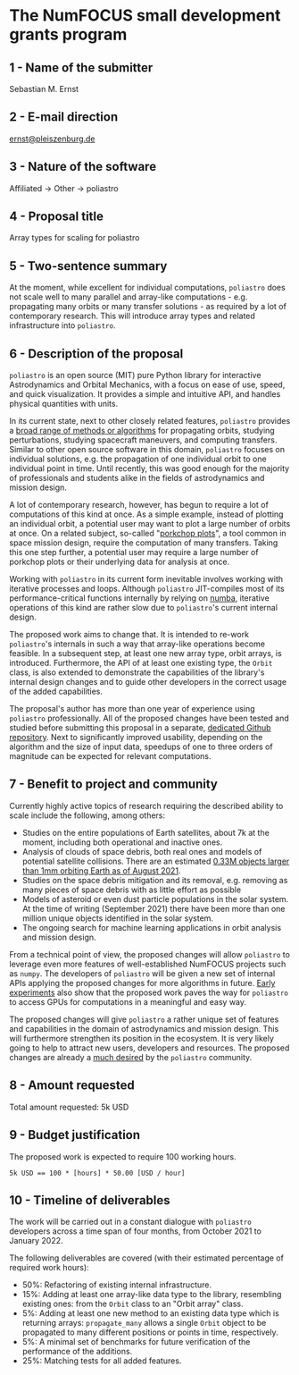 The NumFOCUS small development grants program
=============================================

1 - Name of the submitter
---------------------

Sebastian M. Ernst


2 - E-mail direction
--------------------

ernst@pleiszenburg.de


3 - Nature of the software
--------------------------

Affiliated -> Other -> poliastro


4 - Proposal title
------------------

Array types for scaling for poliastro


5 - Two-sentence summary
------------------------

At the moment, while excellent for individual computations, `poliastro` does not scale well to many parallel and array-like computations - e.g. propagating many orbits or many transfer solutions - as required by a lot of contemporary research. This will introduce array types and related infrastructure into `poliastro`.


6 - Description of the proposal
-------------------------------

`poliastro` is an open source (MIT) pure Python library for interactive Astrodynamics and Orbital Mechanics, with a focus on ease of use, speed, and quick visualization. It provides a simple and intuitive API, and handles physical quantities with units.

In its current state, next to other closely related features, `poliastro` provides a [broad range of methods or algorithms](https://docs.poliastro.space/en/stable/quickstart.html) for propagating orbits, studying perturbations, studying spacecraft maneuvers, and computing transfers. Similar to other open source software in this domain, `poliastro` focuses on individual solutions, e.g. the propagation of one individual orbit to one individual point in time. Until recently, this was good enough for the majority of professionals and students alike in the fields of astrodynamics and mission design.

A lot of contemporary research, however, has begun to require a lot of computations of this kind at once. As a simple example, instead of plotting an individual orbit, a potential user may want to plot a large number of orbits at once. On a related subject, so-called "[porkchop plots](https://docs.poliastro.space/en/stable/examples/Porkchops%20with%20poliastro.html)", a tool common in space mission design, require the computation of many transfers. Taking this one step further, a potential user may require a large number of porkchop plots or their underlying data for analysis at once.

Working with `poliastro` in its current form inevitable involves working with iterative processes and loops. Although `poliastro` JIT-compiles most of its performance-critical functions internally by relying on [numba](https://numba.pydata.org/), iterative operations of this kind are rather slow due to `poliastro`'s current internal design.

The proposed work aims to change that. It is intended to re-work `poliastro`'s internals in such a way that array-like operations become feasible. In a subsequent step, at least one new array type, orbit arrays, is introduced. Furthermore, the API of at least one existing type, the `Orbit` class, is also extended to demonstrate the capabilities of the library's internal design changes and to guide other developers in the correct usage of the added capabilities.

The proposal's author has more than one year of experience using `poliastro` professionally. All of the proposed changes have been tested and studied before submitting this proposal in a separate, [dedicated Github repository](https://github.com/pleiszenburg/bulk_lambert). Next to significantly improved usability, depending on the algorithm and the size of input data, speedups of one to three orders of magnitude can be expected for relevant computations.

7 - Benefit to project and community
-------------------------------------

Currently highly active topics of research requiring the described ability to scale include the following, among others:

- Studies on the entire populations of Earth satellites, about 7k at the moment, including both operational and inactive ones.
- Analysis of clouds of space debris, both real ones and models of potential satellite collisions. There are an estimated [0.33M objects larger than 1mm orbiting Earth as of August 2021](https://www.esa.int/Safety_Security/Space_Debris/Space_debris_by_the_numbers).
- Studies on the space debris mitigation and its removal, e.g. removing as many pieces of space debris with as little effort as possible
- Models of asteroid or even dust particle populations in the solar system. At the time of writing (September 2021) there have been more than one million unique objects identified in the solar system.
- The ongoing search for machine learning applications in orbit analysis and mission design.

From a technical point of view, the proposed changes will allow `poliastro` to leverage even more features of well-established NumFOCUS projects such as `numpy`. The developers of `poliastro` will be given a new set of internal APIs applying the proposed changes for more algorithms in future. [Early experiments](https://github.com/pleiszenburg/bulk_lambert/tree/master/bulk_lambert/cuda) also show that the proposed work paves the way for `poliastro` to access GPUs for computations in a meaningful and easy way.

The proposed changes will give `poliastro` a rather unique set of features and capabilities in the domain of astrodynamics and mission design. This will furthermore strengthen its position in the ecosystem. It is very likely going to help to attract new users, developers and resources. The proposed changes are already a [much desired](https://github.com/poliastro/poliastro/issues/1008) by the `poliastro` community.


8 - Amount requested
--------------------

Total amount requested: 5k USD


9 - Budget justification
------------------------

The proposed work is expected to require 100 working hours.

`5k USD == 100 * [hours] * 50.00 [USD / hour]`


10 - Timeline of deliverables
-----------------------------

The work will be carried out in a constant dialogue with `poliastro` developers across a time span of four months, from October 2021 to January 2022.

The following deliverables are covered (with their estimated percentage of required work hours):

* 50%: Refactoring of existing internal infrastructure.
* 15%: Adding at least one array-like data type to the library, resembling existing ones: from the `Orbit` class to an "Orbit array" class.
* 5%: Adding at least one new method to an existing data type which is returning arrays: `propagate_many` allows a single `Orbit` object to be propagated to many different positions or points in time, respectively.
* 5%: A minimal set of benchmarks for future verification of the performance of the additions.
* 25%: Matching tests for all added features.

